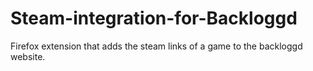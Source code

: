 # Steam-integration-for-Backloggd
Firefox extension that adds the steam links of a game to the backloggd website.
